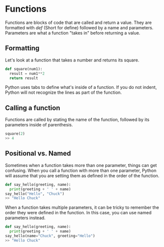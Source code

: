 # Functions
Functions are blocks of code that are called and return a value. They are formatted with *def* (Short for define) followed by a name and parameters. Parameters are what a function "takes in" before returning a value.

## Formatting
Let's look at a function that takes a number and returns its square.
```python
def square(num1):
  result = num1**2
  return result
```
Python uses tabs to define what's inside of a function. If you do not indent, Python will not recognize the lines as part of the function.

## Calling a function
Functions are called by stating the name of the function, followed by its parameters inside of parenthesis.
```python
square(2)
>> 4
```

## Positional vs. Named
Sometimes when a function takes more than one parameter, things can get confusing. When you call a function with more than one parameter, Python will assume that you are setting them as defined in the order of the function.
```python
def say_hello(greeting, name):
  print(greeting + ' ' + name)
say_hello("Hello", "Chuck")
>> "Hello Chuck"
```
When a function takes multiple parameters, it can be tricky to remember the order they were defined in the function. In this case, you can use named parameters instead.
```python
def say_hello(greeting, name):
  print(greeting + ' ' + name)
say_hello(name="Chuck", greeting="Hello")
>> "Hello Chuck"
```
